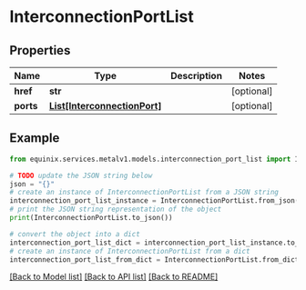 # InterconnectionPortList


## Properties

Name | Type | Description | Notes
------------ | ------------- | ------------- | -------------
**href** | **str** |  | [optional] 
**ports** | [**List[InterconnectionPort]**](InterconnectionPort.md) |  | [optional] 

## Example

```python
from equinix.services.metalv1.models.interconnection_port_list import InterconnectionPortList

# TODO update the JSON string below
json = "{}"
# create an instance of InterconnectionPortList from a JSON string
interconnection_port_list_instance = InterconnectionPortList.from_json(json)
# print the JSON string representation of the object
print(InterconnectionPortList.to_json())

# convert the object into a dict
interconnection_port_list_dict = interconnection_port_list_instance.to_dict()
# create an instance of InterconnectionPortList from a dict
interconnection_port_list_from_dict = InterconnectionPortList.from_dict(interconnection_port_list_dict)
```
[[Back to Model list]](../README.md#documentation-for-models) [[Back to API list]](../README.md#documentation-for-api-endpoints) [[Back to README]](../README.md)



